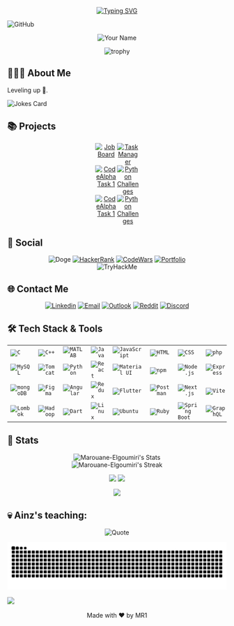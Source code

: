 <!-- Header -->
<div align="center">

[![Typing SVG](https://readme-typing-svg.demolab.com?font=Fira+Code&size=22&pause=1000&color=A425C8&background=0D1A3373&center=true&random=false&width=435&lines=Welcome+to+my+labyrinth+%F0%9F%98%8A;Thank+you+for+your+visit+%F0%9F%A4%9D)](https://git.io/typing-svg)

</div>


![GitHub](https://img.shields.io/github/followers/Marouane-Elgoumiri.svg?style=social&label=Follow&maxAge=2592000])
<p align="center">
  <img src="https://res.cloudinary.com/dtp0lqhke/image/upload/v1711840066/1704226025220_lfs7uf.jpg" alt="Your Name">
</p>
<div align="center">

![trophy](https://github-profile-trophy.vercel.app/?username=Marouane-Elgoumiri&row=1&column=8&count_private=true&no-bg=false&theme=radical)

</div>

<!-- About Me -->
## 🧑🏻‍💻 About Me
Leveling up 🚀.

<!-- Markdown -->

![Jokes Card](https://readme-jokes.vercel.app/api)

<!-- Projects -->
## 📚 Projects

<div align="center">
  <div style="display: flex; justify-content: center;">
    <a href="https://github.com/Marouane-Elgoumiri/job_board">
      <img src="https://github-readme-stats.vercel.app/api/pin/?username=Marouane-Elgoumiri&repo=job_board&theme=tokyonight" alt="Job Board" style="max-width: 50px;">
    </a>
    <a href="https://github.com/Marouane-Elgoumiri/task_manager">
      <img src="https://github-readme-stats.vercel.app/api/pin/?username=Marouane-Elgoumiri&repo=task_manager&theme=tokyonight" alt="Task Manager" style="max-width: 50px;">
    </a>
  </div>
  <div style="display: flex; justify-content: center;">
    <a href="https://github.com/Marouane-Elgoumiri/CodeAlpha_task1">
      <img src="https://github-readme-stats.vercel.app/api/pin/?username=Marouane-Elgoumiri&repo=CodeAlpha_task1&theme=tokyonight" alt="CodeAlpha Task 1" style="max-width: 50px;">
    </a>
    <a href="https://github.com/Marouane-Elgoumiri/Python_Challenges">
      <img src="https://github-readme-stats.vercel.app/api/pin/?username=Marouane-Elgoumiri&repo=Python_Challenges&theme=tokyonight" alt="Python Challenges" style="max-width: 50px;">
    </a>
  </div>
  <div style="display: flex; justify-content: center;">
    <a href="https://github.com/Marouane-Elgoumiri/SolveQuiz">
      <img src="https://github-readme-stats.vercel.app/api/pin/?username=Marouane-Elgoumiri&repo=SolveQuiz&theme=tokyonight" alt="CodeAlpha Task 1" style="max-width: 50px;">
    </a>
    <a href="https://github.com/Marouane-Elgoumiri/Blog_App_SpringBoot">
      <img src="https://github-readme-stats.vercel.app/api/pin/?username=Marouane-Elgoumiri&repo=Blog_App_SpringBoot&theme=tokyonight" alt="Python Challenges" style="max-width: 50px;">
    </a>
  </div>
</div>




<!-- Contact Me -->
## 🛜 Social
<div align="center">
	
![Doge](https://git.io/Doge)
[![HackerRank](https://img.shields.io/badge/-Hackerrank-2EC866?style=for-the-badge&logo=HackerRank&logoColor=white)](https://www.hackerrank.com/profile/marouane_elgoum1)
[![CodeWars](https://img.shields.io/badge/Codewars-B1361E?style=for-the-badge&logo=Codewars&logoColor=white)](https://www.codewars.com/users/_MR1_)
[![Portfolio](https://img.shields.io/badge/website-000000?style=for-the-badge&logo=About.me&logoColor=white)](https://marouane-elgoumiri.github.io/portfolio/)<br/>
<img src="https://tryhackme-badges.s3.amazonaws.com/marouane.elgoumi.png" alt="TryHackMe">


</div>

## 🌐 Contact Me 

<div align="center">
	
[![Linkedin](https://img.shields.io/badge/LinkedIn-0077B5?style=for-the-badge&logo=linkedin&logoColor=black)](https://www.linkedin.com/in/marwan-el-goumiri/)
[![Email](https://img.shields.io/badge/Gmail-D14836?style=for-the-badge&logo=gmail&logoColor=white)](mailto:marouane.elgoumiri@e-polytechnique.ma)
[![Outlook](https://img.shields.io/badge/Microsoft%20Outlook-0078D4.svg?style=for-the-badge&logo=Microsoft-Outlook&logoColor=white)](mailto:Mar.Elgoumiri@hotmail.com)
[![Reddit](https://img.shields.io/badge/Reddit-%23FF4500.svg?style=for-the-badge&logo=Reddit&logoColor=white)](https://www.reddit.com/user/VonWaffe/)
[![Discord](https://img.shields.io/badge/Discord-5865F2.svg?style=for-the-badge&logo=Discord&logoColor=white)](https://discord.com/users/VonJaeger/1182321857089781912)
</div>

## 🛠️ Tech Stack & Tools
<div align="center">
	<table>
		<tr>
			<td><code><img width="70" src="https://user-images.githubusercontent.com/25181517/192106070-46255bcf-65e6-4c6b-a296-bf8d0d8fb2a7.png" alt="C" title="C"/></code></td>
			<td><code><img width="70" src="https://user-images.githubusercontent.com/25181517/192106073-90fffafe-3562-4ff9-a37e-c77a2da0ff58.png" alt="C++" title="C++"/></code></td>
			<td><code><img width="70" src="https://user-images.githubusercontent.com/25181517/192106593-610ee31c-995e-4f24-b8e1-0f18eead6fae.png" alt="MATLAB" title="MATLAB"/></code></td>
			<td><code><img width="70" src="https://user-images.githubusercontent.com/25181517/117201156-9a724800-adec-11eb-9a9d-3cd0f67da4bc.png" alt="Java" title="Java"/></code></td>
			<td><code><img width="70" src="https://user-images.githubusercontent.com/25181517/117447155-6a868a00-af3d-11eb-9cfe-245df15c9f3f.png" alt="JavaScript" title="JavaScript"/></code></td>
			<td><code><img width="70" src="https://user-images.githubusercontent.com/25181517/192158954-f88b5814-d510-4564-b285-dff7d6400dad.png" alt="HTML" title="HTML"/></code></td>
			<td><code><img width="70" src="https://user-images.githubusercontent.com/25181517/183898674-75a4a1b1-f960-4ea9-abcb-637170a00a75.png" alt="CSS" title="CSS"/></code></td>
			<td><code><img width="70" src="https://user-images.githubusercontent.com/25181517/183570228-6a040b9f-3ddf-47a2-a201-743121dac664.png" alt="php" title="php"/></code></td>
		</tr>
		<tr>
			<td><code><img width="70" src="https://user-images.githubusercontent.com/25181517/183896128-ec99105a-ec1a-4d85-b08b-1aa1620b2046.png" alt="MySQL" title="MySQL"/></code></td>
			<td><code><img width="70" src="https://user-images.githubusercontent.com/25181517/183894676-137319b5-1364-4b6a-ba4f-e9fc94ddc4aa.png" alt="Tomcat" title="Tomcat"/></code></td>
			<td><code><img width="70" src="https://user-images.githubusercontent.com/25181517/183423507-c056a6f9-1ba8-4312-a350-19bcbc5a8697.png" alt="Python" title="Python"/></code></td>
			<td><code><img width="70" src="https://user-images.githubusercontent.com/25181517/183897015-94a058a6-b86e-4e42-a37f-bf92061753e5.png" alt="React" title="React"/></code></td>
			<td><code><img width="70" src="https://user-images.githubusercontent.com/25181517/189716630-fe6c084c-6c66-43af-aa49-64c8aea4a5c2.png" alt="Material UI" title="Material UI"/></code></td>
			<td><code><img width="70" src="https://user-images.githubusercontent.com/25181517/121401671-49102800-c959-11eb-9f6f-74d49a5e1774.png" alt="npm" title="npm"/></code></td>
			<td><code><img width="70" src="https://user-images.githubusercontent.com/25181517/183568594-85e280a7-0d7e-4d1a-9028-c8c2209e073c.png" alt="Node.js" title="Node.js"/></code></td>
			<td><code><img width="70" src="https://user-images.githubusercontent.com/25181517/183859966-a3462d8d-1bc7-4880-b353-e2cbed900ed6.png" alt="Express" title="Express"/></code></td>
		</tr>
		<tr>
			<td><code><img width="70" src="https://user-images.githubusercontent.com/25181517/182884177-d48a8579-2cd0-447a-b9a6-ffc7cb02560e.png" alt="mongoDB" title="mongoDB"/></code></td>
			<td><code><img width="70" src="https://user-images.githubusercontent.com/25181517/189715289-df3ee512-6eca-463f-a0f4-c10d94a06b2f.png" alt="Figma" title="Figma"/></code></td>
			<td><code><img width="70" src="https://user-images.githubusercontent.com/25181517/183890595-779a7e64-3f43-4634-bad2-eceef4e80268.png" alt="Angular" title="Angular"/></code></td>
			<td><code><img width="70" src="https://user-images.githubusercontent.com/25181517/187896150-cc1dcb12-d490-445c-8e4d-1275cd2388d6.png" alt="Redux" title="Redux"/></code></td>
			<td><code><img width="70" src="https://user-images.githubusercontent.com/25181517/186150365-da1eccce-6201-487c-8649-45e9e99435fd.png" alt="Flutter" title="Flutter"/></code></td>
			<td><code><img width="70" src="https://user-images.githubusercontent.com/25181517/192109061-e138ca71-337c-4019-8d42-4792fdaa7128.png" alt="Postman" title="Postman"/></code></td>
			<td><code><img width="70" src="https://github.com/marwin1991/profile-technology-icons/assets/136815194/5f8c622c-c217-4649-b0a9-7e0ee24bd704" alt="Next.js" title="Next.js"/></code></td>
			<td><code><img width="70" src="https://github-production-user-asset-6210df.s3.amazonaws.com/62091613/261395532-b40892ef-efb8-4b0e-a6b5-d1cfc2f3fc35.png" alt="Vite" title="Vite"/></code></td>
		</tr>
		<tr>
			<td><code><img width="70" src="https://user-images.githubusercontent.com/25181517/190229463-87fa862f-ccf0-48da-8023-940d287df610.png" alt="Lombok" title="Lombok"/></code></td>
			<td><code><img width="70" src="https://github.com/marwin1991/profile-technology-icons/assets/136815194/c7f2fa08-bb92-4898-a73e-b206be6bd573" alt="Hadoop" title="Hadoop"/></code></td>
			<td><code><img width="70" src="https://user-images.githubusercontent.com/25181517/186150304-1568ffdf-4c62-4bdc-9cf1-8d8efcea7c5b.png" alt="Dart" title="Dart"/></code></td>
			<td><code><img width="70" src="https://github.com/marwin1991/profile-technology-icons/assets/76662862/2481dc48-be6b-4ebb-9e8c-3b957efe69fa" alt="Linux" title="Linux"/></code></td>
			<td><code><img width="70" src="https://user-images.githubusercontent.com/25181517/186884153-99edc188-e4aa-4c84-91b0-e2df260ebc33.png" alt="Ubuntu" title="Ubuntu"/></code></td>
			<td><code><img width="70" src="https://user-images.githubusercontent.com/25181517/192603745-7d34df9e-7756-4756-a539-6a61badf7a80.png" alt="Ruby" title="Ruby"/></code></td>
			<td><code><img width="70" src="https://user-images.githubusercontent.com/25181517/183891303-41f257f8-6b3d-487c-aa56-c497b880d0fb.png" alt="Spring Boot" title="Spring Boot"/></code></td>
			<td><code><img width="70" src="https://user-images.githubusercontent.com/25181517/192107856-aa92c8b1-b615-47c3-9141-ed0d29a90239.png" alt="GraphQL" title="GraphQL"/></code></td>
		</tr>
	</table>
</div>

## 🌠 Stats
<div align="center">
<img src="https://github-readme-stats.vercel.app/api?username=Marouane-Elgoumiri&theme=tokyonight&show_icons=true&hide_border=false&count_private=true" alt="Marouane-Elgoumiri's Stats">
<br/>
    
<img src="https://github-readme-streak-stats.herokuapp.com/?user=Marouane-Elgoumiri&theme=tokyonight&count_private=true&hide_border=false" alt="Marouane-Elgoumiri's Streak">
<br/>
    
![](http://github-profile-summary-cards.vercel.app/api/cards/repos-per-language?username=Marouane-Elgoumiri&count_private=true&theme=tokyonight)
![](http://github-profile-summary-cards.vercel.app/api/cards/most-commit-language?username=Marouane-Elgoumiri&count_private=true&theme=tokyonight)
<br/>

![](http://github-profile-summary-cards.vercel.app/api/cards/profile-details?username=Marouane-Elgoumiri&count_private=true&theme=tokyonight)

</div>

## 💀 Ainz's teaching:

<div align="center">

![Quote](https://github-readme-quotes-bay.vercel.app/quote?quotesUrl=https://github.com/Marouane-Elgoumiri/Marouane-Elgoumiri/blob/main/assets/quotes.json&theme=tokyonight&animation=grow_out_in)

</div>


![Snake animation](https://raw.githubusercontent.com/Marouane-Elgoumiri/Marouane-Elgoumiri/output/github-contribution-grid-snake-dark.svg)

<a href="https://visitcount.itsvg.in">
  <img src="https://visitcount.itsvg.in/api?id=Marouane-Elgoumiri&label=Profile%20Views&color=11&icon=5&pretty=true" />
</a>

<!-- Footer -->
<footer>
  <p align="center">Made with ❤️ by MR1</p>
</footer>
